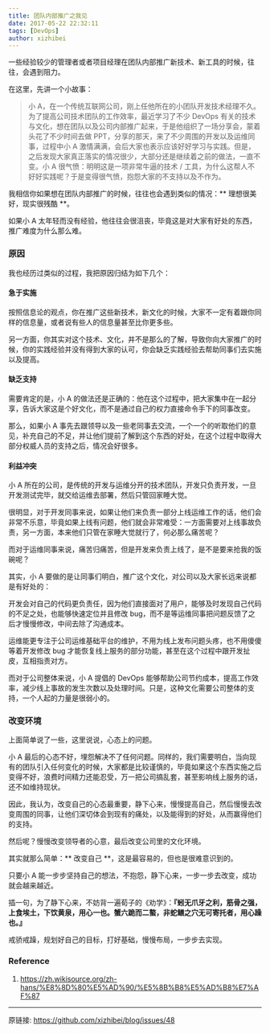 ```yaml
---
title: 团队内部推广之我见
date: 2017-05-22 22:32:11
tags: [DevOps]
author: xizhibei
---
```

一些经验较少的管理者或者项目经理在团队内部推广新技术、新工具的时候，往往，会遇到阻力。

在这里，先讲一个小故事：

> 小 A，在一个传统互联网公司，刚上任他所在的小团队开发技术经理不久。为了提高公司技术团队的工作效率，最近学习了不少 DevOps 有关的技术与文化，想在团队以及公司内部推广起来，于是他组织了一场分享会，蒙着头花了不少时间去做 PPT，分享的那天，来了不少周围的开发以及运维同事，过程中小 A 激情满满，会后大家也表示应该好好学习与实践。但是，之后发现大家真正落实的情况很少，大部分还是继续着之前的做法，一直不变。小 A 很气愤：明明这是一项非常牛逼的技术 / 工具，为什么这帮人不好好实践呢？于是变得很气愤，抱怨大家的不支持以及不作为。

我相信你如果想在团队内部推广的时候，往往也会遇到类似的情况：** 理想很美好，现实很残酷 **。

如果小 A 太年轻而没有经验，他往往会很沮丧，毕竟这是对大家有好处的东西，推广难度为什么那么难。

### 原因
我也经历过类似的过程，我把原因归结为如下几个：

#### 急于实施
按照信息论的观点，你在推广这些新技术，新文化的时候，大家不一定有着跟你同样的信息量，或者说有些人的信息量甚至比你更多些。

另一方面，你其实对这个技术、文化，并不是那么的了解，导致你向大家推广的时候，你的实践经验并没有得到大家的认可，你会缺乏实践经验去帮助同事们去实施以及提高。

#### 缺乏支持
需要肯定的是，小 A 的做法还是正确的：他在这个过程中，把大家集中在一起分享，告诉大家这是个好文化，而不是通过自己的权力直接命令手下的同事改变。

那么，如果小 A 事先去跟领导以及一些老同事去交流，一个一个的听取他们的意见，补充自己的不足，并让他们提前了解到这个东西的好处，在这个过程中取得大部分权威人员的支持之后，情况会好很多。

#### 利益冲突
小 A 所在的公司，是传统的开发与运维分开的技术团队，开发只负责开发，一旦开发测试完毕，就交给运维去部署，然后只管回家睡大觉。

很明显，对于开发同事来说，如果让他们来负责一部分上线运维工作的话，他们会非常不乐意，毕竟如果上线有问题，他们就会非常难受：一方面需要对上线事故负责，另一方面，本来他们只管在家睡大觉就行了，何必那么痛苦呢？

而对于运维同事来说，痛苦归痛苦，但是开发来负责上线了，是不是要来抢我的饭碗呢？

其实，小 A 要做的是让同事们明白，推广这个文化，对公司以及大家长远来说都是有好处的：

开发会对自己的代码更负责任，因为他们直接面对了用户，能够及时发现自己代码的不足之处，也能够快速定位并且修改 bug，而不是等运维同事把问题反馈了之后才慢慢修改，中间去除了沟通成本。

运维能更专注于公司运维基础平台的维护，不用为线上发布问题头疼，也不用傻傻等着开发修改 bug 才能恢复线上服务的部分功能，甚至在这个过程中跟开发扯皮，互相指责对方。

而对于公司整体来说，小 A 提倡的 DevOps 能够帮助公司节约成本，提高工作效率，减少线上事故的发生次数以及处理时间。只是，这种文化需要公司整体的支持，一个人起的力量是很弱小的。

### 改变环境
上面简单说了一些，这里说说，心态上的问题。

小 A 最后的心态不好，埋怨解决不了任何问题。同样的，我们需要明白，当向现有的团队引入任何变化的时候，大家都是比较谨慎的，毕竟如果这个东西实施之后变得不好，浪费时间精力还能忍受，万一把公司搞乱套，甚至影响线上服务的话，还不如维持现状。

因此，我认为，改变自己的心态最重要，静下心来，慢慢提高自己，然后慢慢去改变周围的同事，让他们深切体会到现有的痛处，以及能得到的好处，从而赢得他们的支持。

然后呢？慢慢改变领导者的心意，最后改变公司里的文化环境。

其实就那么简单：** 改变自己 **，这是最容易的，但也是很难意识到的。

只要小 A 能一步步坚持自己的想法，不抱怨，静下心来，一步一步去改变，成功就会越来越近。

插一句，为了静下心来，不妨背一遍荀子的《劝学》：**『蚓无爪牙之利，筋骨之强，上食埃土，下饮黄泉，用心一也。蟹六跪而二螯，非蛇鳝之穴无可寄托者，用心躁也。』**

戒骄戒躁，规划好自己的目标，打好基础，慢慢布局，一步步去实现。


### Reference
1. https://zh.wikisource.org/zh-hans/%E8%8D%80%E5%AD%90/%E5%8B%B8%E5%AD%B8%E7%AF%87

***
原链接: https://github.com/xizhibei/blog/issues/48
